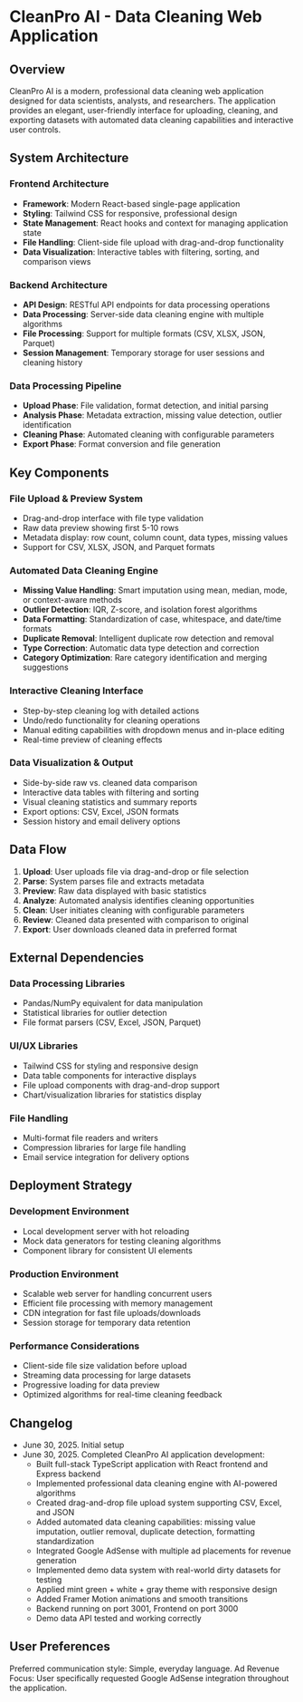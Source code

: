 # CleanPro AI - Data Cleaning Web Application

## Overview

CleanPro AI is a modern, professional data cleaning web application designed for data scientists, analysts, and researchers. The application provides an elegant, user-friendly interface for uploading, cleaning, and exporting datasets with automated data cleaning capabilities and interactive user controls.

## System Architecture

### Frontend Architecture
- **Framework**: Modern React-based single-page application
- **Styling**: Tailwind CSS for responsive, professional design
- **State Management**: React hooks and context for managing application state
- **File Handling**: Client-side file upload with drag-and-drop functionality
- **Data Visualization**: Interactive tables with filtering, sorting, and comparison views

### Backend Architecture
- **API Design**: RESTful API endpoints for data processing operations
- **Data Processing**: Server-side data cleaning engine with multiple algorithms
- **File Processing**: Support for multiple formats (CSV, XLSX, JSON, Parquet)
- **Session Management**: Temporary storage for user sessions and cleaning history

### Data Processing Pipeline
- **Upload Phase**: File validation, format detection, and initial parsing
- **Analysis Phase**: Metadata extraction, missing value detection, outlier identification
- **Cleaning Phase**: Automated cleaning with configurable parameters
- **Export Phase**: Format conversion and file generation

## Key Components

### File Upload & Preview System
- Drag-and-drop interface with file type validation
- Raw data preview showing first 5-10 rows
- Metadata display: row count, column count, data types, missing values
- Support for CSV, XLSX, JSON, and Parquet formats

### Automated Data Cleaning Engine
- **Missing Value Handling**: Smart imputation using mean, median, mode, or context-aware methods
- **Outlier Detection**: IQR, Z-score, and isolation forest algorithms
- **Data Formatting**: Standardization of case, whitespace, and date/time formats
- **Duplicate Removal**: Intelligent duplicate row detection and removal
- **Type Correction**: Automatic data type detection and correction
- **Category Optimization**: Rare category identification and merging suggestions

### Interactive Cleaning Interface
- Step-by-step cleaning log with detailed actions
- Undo/redo functionality for cleaning operations
- Manual editing capabilities with dropdown menus and in-place editing
- Real-time preview of cleaning effects

### Data Visualization & Output
- Side-by-side raw vs. cleaned data comparison
- Interactive data tables with filtering and sorting
- Visual cleaning statistics and summary reports
- Export options: CSV, Excel, JSON formats
- Session history and email delivery options

## Data Flow

1. **Upload**: User uploads file via drag-and-drop or file selection
2. **Parse**: System parses file and extracts metadata
3. **Preview**: Raw data displayed with basic statistics
4. **Analyze**: Automated analysis identifies cleaning opportunities
5. **Clean**: User initiates cleaning with configurable parameters
6. **Review**: Cleaned data presented with comparison to original
7. **Export**: User downloads cleaned data in preferred format

## External Dependencies

### Data Processing Libraries
- Pandas/NumPy equivalent for data manipulation
- Statistical libraries for outlier detection
- File format parsers (CSV, Excel, JSON, Parquet)

### UI/UX Libraries
- Tailwind CSS for styling and responsive design
- Data table components for interactive displays
- File upload components with drag-and-drop support
- Chart/visualization libraries for statistics display

### File Handling
- Multi-format file readers and writers
- Compression libraries for large file handling
- Email service integration for delivery options

## Deployment Strategy

### Development Environment
- Local development server with hot reloading
- Mock data generators for testing cleaning algorithms
- Component library for consistent UI elements

### Production Environment
- Scalable web server for handling concurrent users
- Efficient file processing with memory management
- CDN integration for fast file uploads/downloads
- Session storage for temporary data retention

### Performance Considerations
- Client-side file size validation before upload
- Streaming data processing for large datasets
- Progressive loading for data preview
- Optimized algorithms for real-time cleaning feedback

## Changelog

- June 30, 2025. Initial setup
- June 30, 2025. Completed CleanPro AI application development:
  - Built full-stack TypeScript application with React frontend and Express backend
  - Implemented professional data cleaning engine with AI-powered algorithms
  - Created drag-and-drop file upload system supporting CSV, Excel, and JSON
  - Added automated data cleaning capabilities: missing value imputation, outlier removal, duplicate detection, formatting standardization
  - Integrated Google AdSense with multiple ad placements for revenue generation
  - Implemented demo data system with real-world dirty datasets for testing
  - Applied mint green + white + gray theme with responsive design
  - Added Framer Motion animations and smooth transitions
  - Backend running on port 3001, Frontend on port 3000
  - Demo data API tested and working correctly

## User Preferences

Preferred communication style: Simple, everyday language.
Ad Revenue Focus: User specifically requested Google AdSense integration throughout the application.